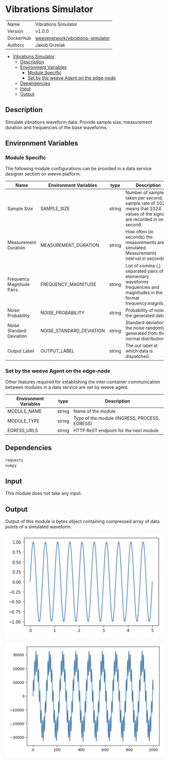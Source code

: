 # Vibrations Simulator

|                |                                       |
| -------------- | ------------------------------------- |
| Name           | Vibrations Simulator                           |
| Version        | v1.0.0                                |
| DockerHub | [weevenetwork/vibrations-simulator](https://hub.docker.com/r/weevenetwork/vibrations-simulator) |
| Authors        | Jakub Grzelak                    |

- [Vibrations Simulator](#vibrations-simulator)
  - [Description](#description)
  - [Environment Variables](#environment-variables)
    - [Module Specific](#module-specific)
    - [Set by the weeve Agent on the edge-node](#set-by-the-weeve-agent-on-the-edge-node)
  - [Dependencies](#dependencies)
  - [Input](#input)
  - [Output](#output)

## Description

Simulate vibrations waveform data. Provide sample size, measurement duration and frequencies of the base waveforms.

## Environment Variables

### Module Specific

The following module configurations can be provided in a data service designer section on weeve platform:

| Name                 | Environment Variables     | type     | Description                                              |
| -------------------- | ------------------------- | -------- | -------------------------------------------------------- |
| Sample Size    | SAMPLE_SIZE         | string   | Number of samples taken per second, sample rate of 1024 means that 1024 values of the signal are recorded in one second.            |
| Measurement Duration    | MEASUREMENT_DURATION         | string  | How often (in seconds) the measurements are simulated. Measurements interval in seconds.            |
| Frequency Magnitude Pairs    | FREQUENCY_MAGNITUDE         | string  | List of comma (,) separated pairs of elementary waveforms frequencies and magnitudes in the format frequency:magnitude.   |
| Noise Probability    | NOISE_PROBABILITY         | string   | Probability of noise in the generated data.            |
| Noise Standard Deviation    | NOISE_STANDARD_DEVIATION         | string   | Standard deviation of the noise randomly generated from the normal distribution.    |
| Output Label   | OUTPUT_LABEL         | string   | The out label at which data is dispatched.   |


### Set by the weeve Agent on the edge-node

Other features required for establishing the inter-container communication between modules in a data service are set by weeve agent.

| Environment Variables | type   | Description                                    |
| --------------------- | ------ | ---------------------------------------------- |
| MODULE_NAME           | string | Name of the module                             |
| MODULE_TYPE           | string | Type of the module (INGRESS, PROCESS, EGRESS)  |
| EGRESS_URLS            | string | HTTP ReST endpoint for the next module         |

## Dependencies

```txt
requests
numpy
```

## Input

This module does not take any input.

## Output

Output of this module is bytes object containing compressed array of data points of a simulated waveform.

![Waveform 1](assets-readme/waveform-1.png)

![Waveform 2](assets-readme/waveform-2.png)
